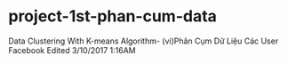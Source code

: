 # project-1st-phan-cum-data
Data Clustering With K-means Algorithm- (vi)Phân Cụm Dữ Liệu Các User Facebook
Edited 3/10/2017 1:16AM
